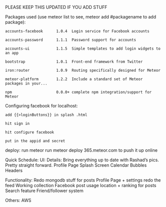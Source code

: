 PLEASE KEEP THIS UPDATED IF YOU ADD STUFF



Packages used (use meteor list to see, meteor add #packagename to add package):



	accounts-facebook      1.0.4  Login service for Facebook accounts

	accounts-password      1.1.1  Password support for accounts

	accounts-ui            1.1.5  Simple templates to add login widgets to an app

	bootstrap              1.0.1  Front-end framework from Twitter

	iron:router            1.0.9  Routing specifically designed for Meteor

	meteor-platform        1.2.2  Include a standard set of Meteor packages in your...

	npm                    0.0.0+ complete npm integration/support for Meteor



Configuring facebook for localhost:

	add {{>loginButtons}} in splash .html

	hit sign in

 	hit configure facebook

 	put in the appid and secret 




 deploy:
 run meteor
 run meteor deploy 365.meteor.com to push it up online

 Quick Schedule:
 UI:
	Details: Bring everything up to date with Rashad’s pics. Pretty straight forward.
	Profile Page
	Splash Screen
	Calendar
	Bubbles
	Headers


Functionality:
	Redo mongodb stuff for posts
	Profile Page + settings
	redo the feed
	Working collection
	Facebook post usage
	location + ranking for posts
	Search feature
	Friend/follower system

Others:
	AWS


